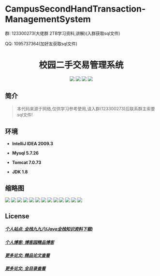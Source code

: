 # CampusSecondHandTransaction-ManagementSystem

<p>群: 123300273(大佬群 2TB学习资料,讲解)(入群获取sql文件)</p>
<p>QQ: 1095737364(加好友获取sql文件)</p>

<p><h1 align="center">校园二手交易管理系统</h1></p>


<p align="center">
	<img src="https://img.shields.io/badge/jdk-1.8-orange.svg"/>
    <img src="https://img.shields.io/badge/spring-5.x-lightgrey.svg"/>
    <img src="https://img.shields.io/badge/springmvc-3.x-blue.svg"/>
    <img src="https://img.shields.io/badge/mybatis-3.x-yellow.svg"/>
</p>

## 简介


> 本代码来源于网络,仅供学习参考使用,请入群(123300273)后联系群主索要sql文件!



## 环境

- <b>IntelliJ IDEA 2009.3</b>

- <b>Mysql 5.7.26</b>

- <b>Tomcat 7.0.73</b>

- <b>JDK 1.8</b>




## 缩略图

![](https://img2020.cnblogs.com/blog/588112/202201/588112-20220108114810482-1667617415.png)
![](https://img2020.cnblogs.com/blog/588112/202201/588112-20220108114818672-1292273932.png)
![](https://img2020.cnblogs.com/blog/588112/202201/588112-20220108114828568-644873614.png)
![](https://img2020.cnblogs.com/blog/588112/202201/588112-20220108114834610-1074023516.png)
![](https://img2020.cnblogs.com/blog/588112/202201/588112-20220108114841528-24579113.png)
![](https://img2020.cnblogs.com/blog/588112/202201/588112-20220108114849751-11332329.png)
![](https://img2020.cnblogs.com/blog/588112/202201/588112-20220108114855135-1637833286.png)
![](https://img2020.cnblogs.com/blog/588112/202201/588112-20220108114900682-786450875.png)
![](https://img2020.cnblogs.com/blog/588112/202201/588112-20220108114906573-1540731108.png)
![](https://img2020.cnblogs.com/blog/588112/202201/588112-20220108114912794-790356862.png)
![](https://img2020.cnblogs.com/blog/588112/202201/588112-20220108114918700-1070854522.png)
![](https://img2020.cnblogs.com/blog/588112/202201/588112-20220108114929247-994900923.png)
![](https://img2020.cnblogs.com/blog/588112/202201/588112-20220108114934351-2108809023.png)



## License

##### [个人站点: 全栈九九六(Java全栈知识资料下载)](https://www.blog996.com/)
##### [个人博客: 博客园精品博客](https://www.cnblogs.com/yysbolg/)
##### [更多论文: 精品论文查看](https://www.cnblogs.com/yysbolg/category/1886262.html)
##### [更多论文: 全目录查看](https://www.blog996.com/md/2021-09-22-1632317852192.html)


